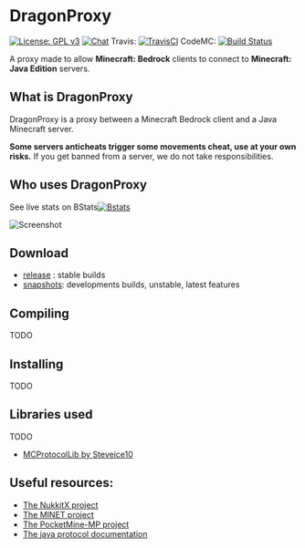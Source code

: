 # DragonProxy

[![License: GPL v3](https://img.shields.io/badge/License-GPL%20v3-blue.svg)](http://www.gnu.org/licenses/gpl-3.0)
[![Chat](https://img.shields.io/badge/chat-on%20discord-7289da.svg)](https://discord.gg/CmkxTz2)
Travis: [![TravisCI](https://travis-ci.org/DragonetMC/DragonProxy.svg?branch=master)](https://travis-ci.org/DragonetMC/DragonProxy)
CodeMC: [![Build Status](https://ci.codemc.org/buildStatus/icon?job=DragonetMC/DragonProxy)](https://ci.codemc.org/job/DragonetMC/job/DragonProxy/)

A proxy made to allow **Minecraft: Bedrock** clients to connect to **Minecraft: Java Edition** servers.

## What is DragonProxy
DragonProxy is a proxy between a Minecraft Bedrock client and a Java Minecraft server.

__Some servers anticheats trigger some movements cheat, use at your own risks.__
If you get banned from a server, we do not take responsibilities.

## Who uses DragonProxy
See live stats on BStats[![Bstats](https://bstats.org/signatures/server-implementation/DragonProxy.svg)](https://bstats.org/plugin/server-implementation/DragonProxy/)

![Screenshot](https://github.com/DragonetMC/DragonProxy/raw/master/screenshots/hypixel-2.png)

## Download
 - [release](https://github.com/DragonetMC/DragonProxy/releases) : stable builds
 - [snapshots](https://ci.codemc.org/job/DragonetMC/job/DragonProxy/lastSuccessfulBuild/artifact/target/): developments builds, unstable, latest features

## Compiling
TODO

## Installing
TODO

## Libraries used
TODO
* [MCProtocolLib by Steveice10](https://github.com/Steveice10/MCProtocolLib)

## Useful resources:
* [The NukkitX project](https://github.com/NukkitX/Nukkit)
* [The MINET project](https://github.com/NiclasOlofsson/MiNET)
* [The PocketMine-MP project](https://github.com/pmmp/PocketMine-MP)
* [The java protocol documentation](http://wiki.vg)
